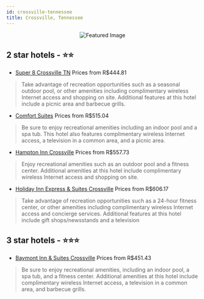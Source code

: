 ```yaml
---
id: crossville-tennessee
title: Crossville, Tennessee
---
```


<center><img src="https://i.travelapi.com/hotels/1000000/50000/43000/42927/9c640ce7_z.jpg" alt="Featured Image" /></center>


##  2 star hotels - ⭐️⭐️

-    [Super 8 Crossville TN](https://us.hurb.com/hotels/crossville/super-8-crossville-tn-JNP-JP045070?cmp=18055) Prices from R$444.81
   > Take advantage of recreation opportunities such as a seasonal outdoor pool, or other amenities including complimentary wireless Internet access and shopping on site. Additional features at this hotel include a picnic area and barbecue grills.
-    [Comfort Suites](https://us.hurb.com/hotels/crossville/comfort-suites-JNP-JP311202?cmp=18055) Prices from R$515.04
   > Be sure to enjoy recreational amenities including an indoor pool and a spa tub. This hotel also features complimentary wireless Internet access, a television in a common area, and a picnic area.
-    [Hampton Inn Crossville](https://us.hurb.com/hotels/crossville/hampton-inn-crossville-JNP-JP069451?cmp=18055) Prices from R$557.73
   > Enjoy recreational amenities such as an outdoor pool and a fitness center. Additional amenities at this hotel include complimentary wireless Internet access and shopping on site.
-    [Holiday Inn Express & Suites Crossville](https://us.hurb.com/hotels/crossville/holiday-inn-express-suites-crossville-JNP-JP808692?cmp=18055) Prices from R$606.17
   > Take advantage of recreation opportunities such as a 24-hour fitness center, or other amenities including complimentary wireless Internet access and concierge services. Additional features at this hotel include gift shops/newsstands and a television 

##  3 star hotels - ⭐️⭐️⭐️

-    [Baymont Inn & Suites Crossville](https://us.hurb.com/hotels/crossville/baymont-inn-suites-crossville-JNP-JP045066?cmp=18055) Prices from R$451.43
   > Be sure to enjoy recreational amenities, including an indoor pool, a spa tub, and a fitness center. Additional amenities at this hotel include complimentary wireless Internet access, a television in a common area, and barbecue grills.
